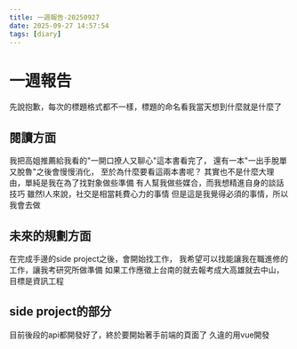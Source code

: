 ```yaml
---
title: 一週報告-20250927
date: 2025-09-27 14:57:54
tags: [diary]
---
```


# 一週報告

先說抱歉，每次的標題格式都不一樣，標題的命名看我當天想到什麼就是什麼了

## 閱讀方面

我把高姐推薦給我看的"一開口撩人又聊心"這本書看完了，
還有一本"一出手脫單又脫魯"之後會慢慢消化，
至於為什麼要看這兩本書呢？
其實也不是什麼大理由，單純是我在為了找對象做些準備
有人幫我做些媒合，而我想精進自身的談話技巧
雖然I人來說，社交是相當耗費心力的事情
但是這是我覺得必須的事情，所以我會去做

## 未來的規劃方面

在完成手邊的side project之後，會開始找工作，
我希望可以找能讓我在職進修的工作，讓我考研究所做準備
如果工作應徵上台南的就去報考成大高雄就去中山，目標是資訊工程

## side project的部分

目前後段的api都開發好了，終於要開始著手前端的頁面了
久違的用vue開發

